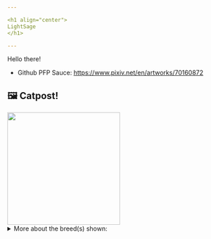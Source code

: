 ```yaml
---

<h1 align="center">
LightSage
</h1>

---
```


Hello there!


- Github PFP Sauce: https://www.pixiv.net/en/artworks/70160872


## 🖼️ Catpost!

<sub>
    <img src="https://cdn2.thecatapi.com/images/J2PmlIizw.jpg" height="256">
</sub>


<details>
<summary>More about the breed(s) shown:</summary>

Breed: Bengal

Description: Bengals are a lot of fun to live with, but they're definitely not the cat for everyone, or for first-time cat owners. Extremely intelligent, curious and active, they demand a lot of interaction and woe betide the owner who doesn't provide it.

Links:
<ul>
  <li>CFA http://cfa.org/Breeds/BreedsAB/Bengal.aspx</li>
  <li>Wikipedia https://en.wikipedia.org/wiki/Bengal_(cat)</li>
</ul> 

</details>
